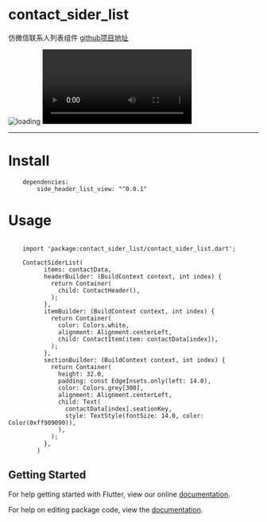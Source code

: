 # contact_sider_list

仿微信联系人列表组件
[github项目地址](https://github.com/weihb/flutter-demo)   

![loading](https://github.com/weihb/contact_sider_list/raw/master/461529648698.jpg)
![loading](https://github.com/weihb/contact_sider_list/raw/master/1529648647.mp4)    

---
# Install 
````
    dependencies:
        side_header_list_view: "^0.0.1"
````
# Usage
````

    import 'package:contact_sider_list/contact_sider_list.dart';

    ContactSiderList(
          items: contactData,
          headerBuilder: (BuildContext context, int index) {
            return Container(
              child: ContactHeader(),
            );
          },
          itemBuilder: (BuildContext context, int index) {
            return Container(
              color: Colors.white,
              alignment: Alignment.centerLeft,
              child: ContactItem(item: contactData[index]),
            );
          },
          sectionBuilder: (BuildContext context, int index) {
            return Container(
              height: 32.0,
              padding: const EdgeInsets.only(left: 14.0),
              color: Colors.grey[300],
              alignment: Alignment.centerLeft,
              child: Text(
                contactData[index].seationKey,
                style: TextStyle(fontSize: 14.0, color: Color(0xff909090)),
              ),
            );
          },
        )
````

## Getting Started

For help getting started with Flutter, view our online [documentation](https://flutter.io/).

For help on editing package code, view the [documentation](https://flutter.io/developing-packages/).
